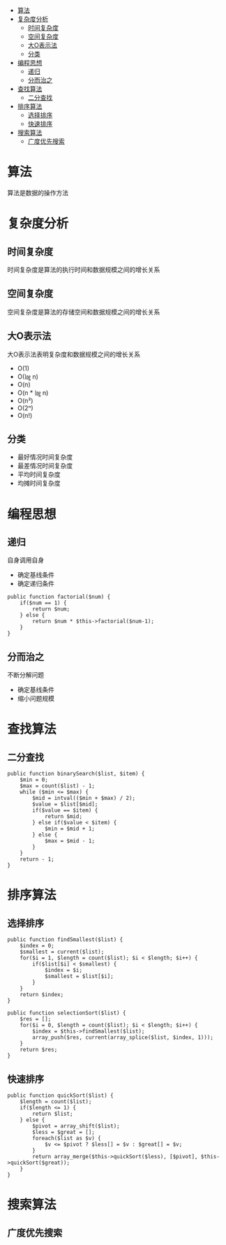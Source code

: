 * [算法](#算法)
* [复杂度分析](#复杂度分析)
  * [时间复杂度](#时间复杂度)
  * [空间复杂度](#空间复杂度)
  * [大O表示法](#大o表示法)
  * [分类](#分类)
* [编程思想](#编程思想)
  * [递归](#递归)
  * [分而治之](#分而治之)
* [查找算法](#查找算法)
  * [二分查找](#二分查找)
* [排序算法](#排序算法)
  * [选择排序](#选择排序)
  * [快速排序](#快速排序)
* [搜索算法](#搜索算法)
  * [广度优先搜索](#广度优先搜索)

# 算法 #
算法是数据的操作方法

# 复杂度分析 #
## 时间复杂度 ##
时间复杂度是算法的执行时间和数据规模之间的增长关系
## 空间复杂度 ##
空间复杂度是算法的存储空间和数据规模之间的增长关系
## 大O表示法 ##
大O表示法表明复杂度和数据规模之间的增长关系
  - O(1)
  - O(㏒ n)
  - O(n)
  - O(n * ㏒ n)
  - O(n²)
  - O(2ⁿ)
  - O(n!)
## 分类 ##
   - 最好情况时间复杂度
   - 最差情况时间复杂度
   - 平均时间复杂度
   - 均摊时间复杂度 

# 编程思想 #
## 递归 ##
自身调用自身
 - 确定基线条件
 - 确定递归条件
```
public function factorial($num) {
	if($num == 1) {
		return $num;
	} else {
		return $num * $this->factorial($num-1);
	}
}
```
## 分而治之 ##
不断分解问题
  - 确定基线条件
  - 缩小问题规模  

# 查找算法 #
## 二分查找 ##
```
public function binarySearch($list, $item) {
    $min = 0;    
	$max = count($list) - 1;  
	while ($min <= $max) {    
		$mid = intval(($min + $max) / 2);
		$value = $list[$mid];
		if($value == $item) {
			return $mid;
		} else if($value < $item) {
			$min = $mid + 1;
		} else {    
			$max = $mid - 1;    
		}    
	}    
	return - 1;    
}    
```

# 排序算法 #
## 选择排序 ##
```
public function findSmallest($list) {
	$index = 0;
	$smallest = current($list);
	for($i = 1, $length = count($list); $i < $length; $i++) {
		if($list[$i] < $smallest) {
			$index = $i;
			$smallest = $list[$i];
		}
	}
	return $index;
}

public function selectionSort($list) {
	$res = [];
	for($i = 0, $length = count($list); $i < $length; $i++) {
		$index = $this->findSmallest($list);
		array_push($res, current(array_splice($list, $index, 1)));
	}
	return $res;
}
```
## 快速排序 ##
```
public function quickSort($list) {
	$length = count($list);
	if($length <= 1) {
		return $list;
	} else {
		$pivot = array_shift($list);
		$less = $great = [];
		foreach($list as $v) {
			$v <= $pivot ? $less[] = $v : $great[] = $v;
		}
		return array_merge($this->quickSort($less), [$pivot], $this->quickSort($great));
	}
}
```

# 搜索算法 #
## 广度优先搜索 ##
